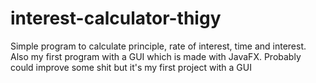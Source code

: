 # interest-calculator-thigy
Simple program to calculate principle, rate of interest, time and interest. Also my first program with a GUI which is made with JavaFX. Probably could improve some shit but it's my first project with a GUI
